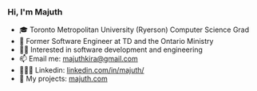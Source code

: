 <h3> Hi, I'm Majuth </h3>

<ul>
    <li>🎓 Toronto Metropolitan University (Ryerson) Computer Science Grad</li>
    <li>🏢 Former Software Engineer at TD and the Ontario Ministry </li>
    <li>👨‍💻 Interested in software development and engineering</li>
    <li>📫 Email me: <a href = "mailto: mkirakalaprathapan@torontomu.ca">majuthkira@gmail.com</a></li>
    <li>👨🏻‍💼 Linkedin: <a href="https://www.linkedin.com/in/majuth/">linkedin.com/in/majuth/</a></li>
    <li>🔗 My projects: <a href="https://www.majuth.com">majuth.com</a> </li>
</ul>

<!-- <h3> My Github </h3>
<a href="https://github.com/majuthkira">
<img align="center" src="https://github-readme-stats.vercel.app/api/top-langs/?username=majuthkira&hide=ASP.NET,jupyter%20notebook&hide_langs_below=1" height="220px"/>
</a>
<a href="https://github.com/majuthkira">
<img align="center" src="https://github-readme-stats.vercel.app/api?username=majuthkira&count_private=true&hide=stars&show_icons=true&line_height=27" alt="Majuth's github stats" height="220px" />
</a> -->

<!--
**majuthkira/majuthkira** is a ✨ _special_ ✨ repository because its `README.md` (this file) appears on your GitHub profile.

Here are some ideas to get you started:

- 🔭 I’m currently working on ...
- 🌱 I’m currently learning ...
- 👯 I’m looking to collaborate on ...
- 🤔 I’m looking for help with ...
- 💬 Ask me about ...
- 📫 How to reach me: ...
- 😄 Pronouns: ...
- ⚡ Fun fact: ...
-->
